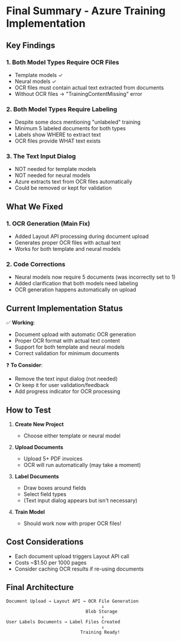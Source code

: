 # Final Summary - Azure Training Implementation

## Key Findings

### 1. Both Model Types Require OCR Files
- Template models ✓
- Neural models ✓
- OCR files must contain actual text extracted from documents
- Without OCR files → "TrainingContentMissing" error

### 2. Both Model Types Require Labeling
- Despite some docs mentioning "unlabeled" training
- Minimum 5 labeled documents for both types
- Labels show WHERE to extract text
- OCR files provide WHAT text exists

### 3. The Text Input Dialog
- NOT needed for template models
- NOT needed for neural models
- Azure extracts text from OCR files automatically
- Could be removed or kept for validation

## What We Fixed

### 1. OCR Generation (Main Fix)
- Added Layout API processing during document upload
- Generates proper OCR files with actual text
- Works for both template and neural models

### 2. Code Corrections
- Neural models now require 5 documents (was incorrectly set to 1)
- Added clarification that both models need labeling
- OCR generation happens automatically on upload

## Current Implementation Status

✅ **Working**:
- Document upload with automatic OCR generation
- Proper OCR format with actual text content
- Support for both template and neural models
- Correct validation for minimum documents

❓ **To Consider**:
- Remove the text input dialog (not needed)
- Or keep it for user validation/feedback
- Add progress indicator for OCR processing

## How to Test

1. **Create New Project**
   - Choose either template or neural model
   
2. **Upload Documents**
   - Upload 5+ PDF invoices
   - OCR will run automatically (may take a moment)
   
3. **Label Documents**
   - Draw boxes around fields
   - Select field types
   - (Text input dialog appears but isn't necessary)
   
4. **Train Model**
   - Should work now with proper OCR files!

## Cost Considerations
- Each document upload triggers Layout API call
- Costs ~$1.50 per 1000 pages
- Consider caching OCR results if re-using documents

## Final Architecture
```
Document Upload → Layout API → OCR File Generation
                                    ↓
                              Blob Storage
                                    ↓
User Labels Documents → Label Files Created
                                    ↓
                            Training Ready!
```